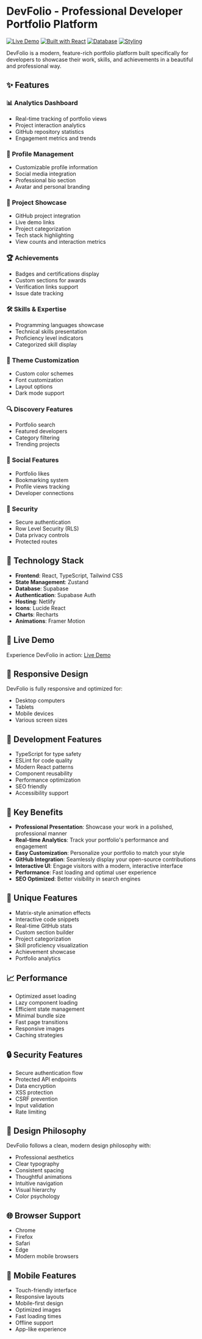 # DevFolio - Professional Developer Portfolio Platform

[![Live Demo](https://img.shields.io/badge/demo-live-blue)](https://timely-capybara-61e4b7.netlify.app/)
[![Built with React](https://img.shields.io/badge/built%20with-react-61dafb)](https://reactjs.org/)
[![Database](https://img.shields.io/badge/database-supabase-3ecf8e)](https://supabase.com/)
[![Styling](https://img.shields.io/badge/styling-tailwind-38bdf8)](https://tailwindcss.com/)

DevFolio is a modern, feature-rich portfolio platform built specifically for developers to showcase their work, skills, and achievements in a beautiful and professional way.

## ✨ Features

### 📊 Analytics Dashboard
- Real-time tracking of portfolio views
- Project interaction analytics
- GitHub repository statistics
- Engagement metrics and trends

### 👤 Profile Management
- Customizable profile information
- Social media integration
- Professional bio section
- Avatar and personal branding

### 💼 Project Showcase
- GitHub project integration
- Live demo links
- Project categorization
- Tech stack highlighting
- View counts and interaction metrics

### 🏆 Achievements
- Badges and certifications display
- Custom sections for awards
- Verification links support
- Issue date tracking

### 🛠 Skills & Expertise
- Programming languages showcase
- Technical skills presentation
- Proficiency level indicators
- Categorized skill display

### 🎨 Theme Customization
- Custom color schemes
- Font customization
- Layout options
- Dark mode support

### 🔍 Discovery Features
- Portfolio search
- Featured developers
- Category filtering
- Trending projects

### 🤝 Social Features
- Portfolio likes
- Bookmarking system
- Profile views tracking
- Developer connections

### 🔐 Security
- Secure authentication
- Row Level Security (RLS)
- Data privacy controls
- Protected routes

## 🚀 Technology Stack

- **Frontend**: React, TypeScript, Tailwind CSS
- **State Management**: Zustand
- **Database**: Supabase
- **Authentication**: Supabase Auth
- **Hosting**: Netlify
- **Icons**: Lucide React
- **Charts**: Recharts
- **Animations**: Framer Motion

## 🔗 Live Demo

Experience DevFolio in action: [Live Demo](https://timely-capybara-61e4b7.netlify.app/)

## 📱 Responsive Design

DevFolio is fully responsive and optimized for:
- Desktop computers
- Tablets
- Mobile devices
- Various screen sizes

## 🔧 Development Features

- TypeScript for type safety
- ESLint for code quality
- Modern React patterns
- Component reusability
- Performance optimization
- SEO friendly
- Accessibility support

## 🎯 Key Benefits

- **Professional Presentation**: Showcase your work in a polished, professional manner
- **Real-time Analytics**: Track your portfolio's performance and engagement
- **Easy Customization**: Personalize your portfolio to match your style
- **GitHub Integration**: Seamlessly display your open-source contributions
- **Interactive UI**: Engage visitors with a modern, interactive interface
- **Performance**: Fast loading and optimal user experience
- **SEO Optimized**: Better visibility in search engines

## 🌟 Unique Features

- Matrix-style animation effects
- Interactive code snippets
- Real-time GitHub stats
- Custom section builder
- Project categorization
- Skill proficiency visualization
- Achievement showcase
- Portfolio analytics

## 📈 Performance

- Optimized asset loading
- Lazy component loading
- Efficient state management
- Minimal bundle size
- Fast page transitions
- Responsive images
- Caching strategies

## 🔒 Security Features

- Secure authentication flow
- Protected API endpoints
- Data encryption
- XSS protection
- CSRF prevention
- Input validation
- Rate limiting

## 🎨 Design Philosophy

DevFolio follows a clean, modern design philosophy with:
- Professional aesthetics
- Clear typography
- Consistent spacing
- Thoughtful animations
- Intuitive navigation
- Visual hierarchy
- Color psychology

## 🌐 Browser Support

- Chrome
- Firefox
- Safari
- Edge
- Modern mobile browsers

## 📱 Mobile Features

- Touch-friendly interface
- Responsive layouts
- Mobile-first design
- Optimized images
- Fast loading times
- Offline support
- App-like experience
